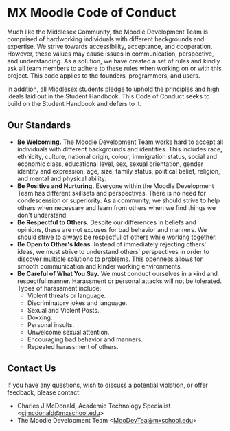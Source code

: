 # MX Moodle Code of Conduct
Much like the Middlesex Community, the Moodle Development Team is comprised of hardworking individuals with different backgrounds and expertise. We strive towards accessibility, acceptance, and cooperation. However, these values may cause issues in communication, perspective, and understanding. As a solution, we have created a set of rules and kindly ask all team members to adhere to these rules when working on or with this project. This code applies to the founders, programmers, and users.

In addition, all Middlesex students pledge to uphold the principles and high ideals laid out in the Student Handbook. This Code of Conduct seeks to build on the Student Handbook and defers to it.

## Our Standards
- **Be Welcoming.** The Moodle Development Team works hard to accept all individuals with different backgrounds and identities. This includes race, ethnicity, culture, national origin, colour, immigration status, social and economic class, educational level, sex, sexual orientation, gender identity and expression, age, size, family status, political belief, religion, and mental and physical ability. 
- **Be Positive and Nurturing.** Everyone within the Moodle Development Team has different skillsets and perspectives. There is no need for condescension or superiority. As a community, we should strive to help others when necessary and learn from others when we find things we don't understand. 
- **Be Respectful to Others.** Despite our differences in beliefs and opinions, these are not excuses for bad behavior and manners. We should strive to always be respectful of others while working together.
- **Be Open to Other's Ideas.** Instead of immediately rejecting others' ideas, we must strive to understand others' perspectives in order to discover multiple solutions to problems. This openness allows for smooth communication and kinder working environments.
- **Be Careful of What You Say.** We must conduct ourselves in a kind and respectful manner. Harassment or personal attacks will not be tolerated. Types of harassment include:
  - Violent threats or language.
  - Discriminatory jokes and language.
  - Sexual and Violent Posts.
  - Doxxing.
  - Personal insults.
  - Unwelcome sexual attention.
  - Encouraging bad behavior and manners.
  - Repeated harassment of others.

## Contact Us
If you have any questions, wish to discuss a potential violation, or offer feedback, please contact: 
- Charles J McDonald, Academic Technology Specialist \<cjmcdonald@mxschool.edu\>
- The Moodle Development Team \<MooDevTea@mxschool.edu\>
